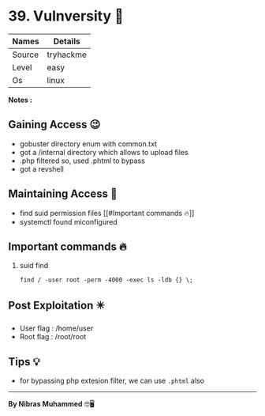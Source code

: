 # 39. Vulnversity 🧭
Names | Details
--------|-----
Source | tryhackme
Level | easy
Os | linux

**Notes :**




## Gaining Access 😉
- gobuster directory enum with common.txt
- got a /internal directory which allows to upload files
- .php filtered so, used .phtml to bypass
- got a revshell



## Maintaining Access 🥷
- find suid permission files [[#Important commands 🔥]]
- systemctl found miconfigured


## Important commands 🔥
1. suid find 
	```
	find / -user root -perm -4000 -exec ls -ldb {} \;
	```
	

## Post Exploitation ✴️
- User flag : /home/user
- Root flag : /root/root
## Tips 💡
- for bypassing php extesion filter, we can use `.phtml` also


--------------------------------
**By Nibras Muhammed** 🤓🖥️